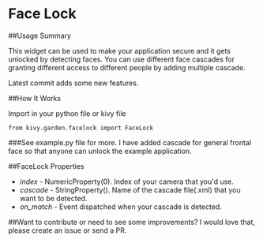 Face Lock
=============

<!-- ![ScreenShot](https://raw.github.com/) -->

##Usage Summary


This widget can be used to make your application secure and it gets unlocked by detecting faces. You can use different face cascades for granting different access to different people by adding multiple cascade. 

Latest commit adds some new features.

##How It Works


Import in your python file or kivy file
```
from kivy.garden.facelock import FaceLock
```

###See example.py file for more.
I have added cascade for general frontal face so that anyone can unlock the example application.

##FaceLock Properties

- *index* - NumericProperty(0). Index of your camera that you'd use.
- *cascade* - StringProperty(). Name of the cascade file(.xml) that you want to be detected.
- *on_match* - Event dispatched when your cascade is detected.

##Want to contribute or need to see some improvements?
I would love that, please create an issue or send a PR.

